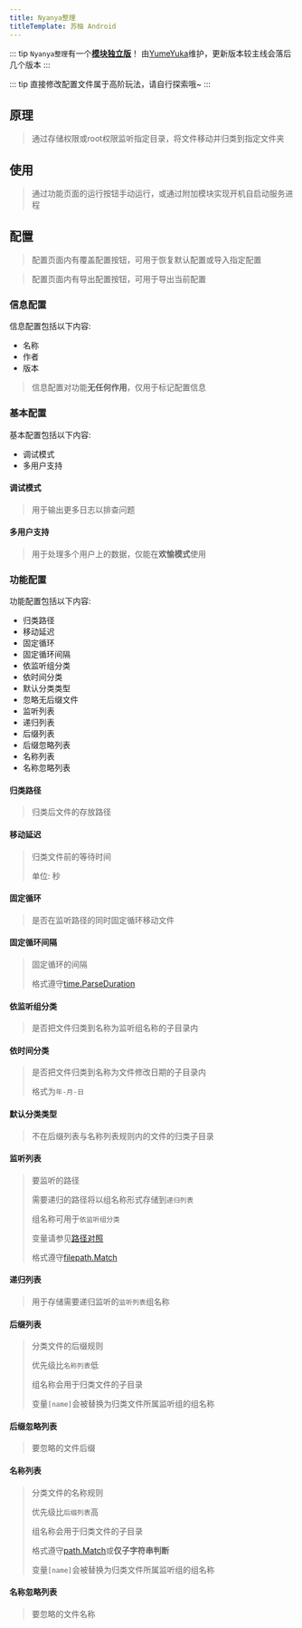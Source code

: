 ```yaml
---
title: Nyanya整理
titleTemplate: 苏柚 Android
---
```


::: tip `Nyanya整理`有一个[**模块独立版**](https://github.com/YumeYuka/SUU-Nyanya)！
由[YumeYuka](/About)维护，更新版本较主线会落后几个版本
:::

::: tip
直接修改配置文件属于高阶玩法，请自行探索哦~
:::

## 原理

> 通过存储权限或root权限监听指定目录，将文件移动并归类到指定文件夹

## 使用

> 通过功能页面的运行按钮手动运行，或通过附加模块实现开机自启动服务进程

## 配置

> 配置页面内有覆盖配置按钮，可用于恢复默认配置或导入指定配置

> 配置页面内有导出配置按钮，可用于导出当前配置

### 信息配置

信息配置包括以下内容:

- 名称
- 作者
- 版本

> 信息配置对功能**无任何作用**，仅用于标记配置信息

### 基本配置

基本配置包括以下内容:

- 调试模式
- 多用户支持

#### 调试模式

> 用于输出更多日志以排查问题

#### 多用户支持

> 用于处理多个用户上的数据，仅能在**欢愉模式**使用

### 功能配置

功能配置包括以下内容:

- 归类路径
- 移动延迟
- 固定循环
- 固定循环间隔
- 依监听组分类
- 依时间分类
- 默认分类类型
- 忽略无后缀文件
- 监听列表
- 递归列表
- 后缀列表
- 后缀忽略列表
- 名称列表
- 名称忽略列表

#### 归类路径

> 归类后文件的存放路径

#### 移动延迟

> 归类文件前的等待时间
>
> 单位: 秒

#### 固定循环

> 是否在监听路径的同时固定循环移动文件

#### 固定循环间隔

> 固定循环的间隔
>
> 格式遵守[time.ParseDuration](https://pkg.go.dev/time#ParseDuration)

#### 依监听组分类

> 是否把文件归类到名称为监听组名称的子目录内

#### 依时间分类

> 是否把文件归类到名称为文件修改日期的子目录内
>
> 格式为`年-月-日`

#### 默认分类类型

> 不在后缀列表与名称列表规则内的文件的归类子目录

#### 监听列表

> 要监听的路径
>
> 需要递归的路径将以组名称形式存储到`递归列表`
>
> 组名称可用于`依监听组分类`
>
> 变量请参见[路径对照](../../Appendix/Android/Path)
>
> 格式遵守[filepath.Match](https://pkg.go.dev/path/filepath#Match)

#### 递归列表

> 用于存储需要递归监听的`监听列表`组名称

#### 后缀列表

> 分类文件的后缀规则
>
> 优先级比`名称列表`低
>
> 组名称会用于归类文件的子目录
>
> 变量`[name]`会被替换为归类文件所属监听组的组名称

#### 后缀忽略列表

> 要忽略的文件后缀

#### 名称列表

> 分类文件的名称规则
>
> 优先级比`后缀列表`高
>
> 组名称会用于归类文件的子目录
>
> 格式遵守[path.Match](https://pkg.go.dev/path#Match)或**仅子字符串判断**
>
> 变量`[name]`会被替换为归类文件所属监听组的组名称

#### 名称忽略列表

> 要忽略的文件名称
